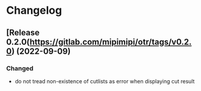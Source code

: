 # Changelog

## [Release 0.2.0(https://gitlab.com/mipimipi/otr/tags/v0.2.0) (2022-09-09)

### Changed

* do not tread non-existence of cutlists as error when displaying cut result
